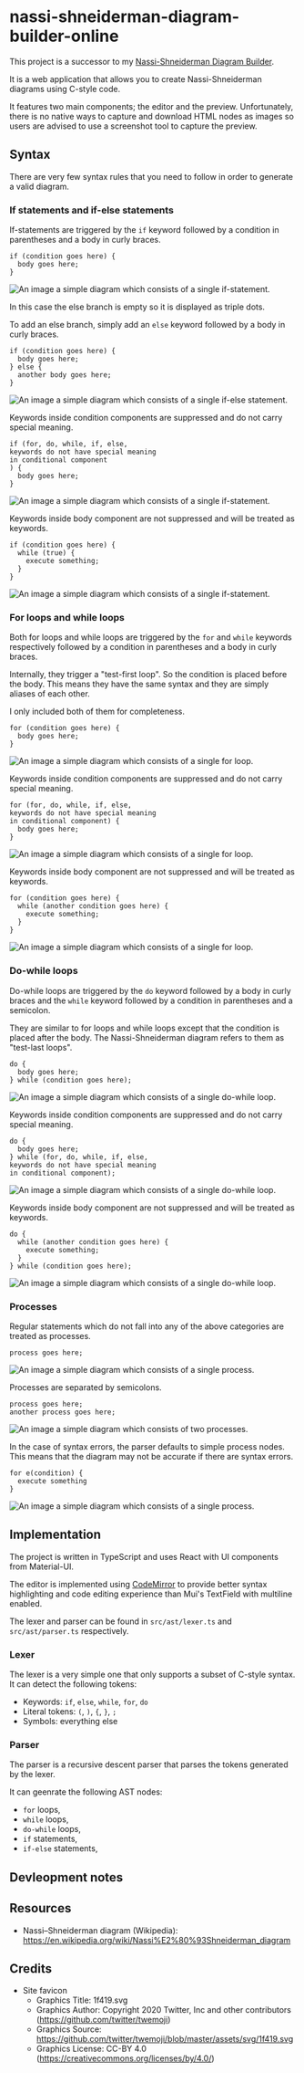 # nassi-shneiderman-diagram-builder-online

This project is a successor to my [Nassi-Shneiderman Diagram Builder](https://github.com/Eurydia/nassi-shneiderman-diagram-builder).

It is a web application that allows you to create Nassi-Shneiderman diagrams using C-style code.

It features two main components; the editor and the preview.
Unfortunately, there is no native ways to capture and download HTML nodes as images so users are advised to use a screenshot tool to capture the preview.

## Syntax

There are very few syntax rules that you need to follow in order to generate a valid diagram.

### If statements and if-else statements

If-statements are triggered by the `if` keyword followed by a condition in parentheses and a body in curly braces.

```text
if (condition goes here) {
  body goes here;
}
```

![An image a simple diagram which consists of a single if-statement.](./images/diagram_simple_if_statement.png)

In this case the else branch is empty so it is displayed as triple dots.

To add an else branch, simply add an `else` keyword followed by a body in curly braces.

```text
if (condition goes here) {
  body goes here;
} else {
  another body goes here;
}
```

![An image a simple diagram which consists of a single if-else statement.](./images/diagram_simple_if_else_statement.png)

Keywords inside condition components are suppressed and do not carry special meaning.

```text
if (for, do, while, if, else,
keywords do not have special meaning
in conditional component
) {
  body goes here;
}
```

![An image a simple diagram which consists of a single if-statement. ](./images/diagram_simple_if_statement_with_keyword.png)

Keywords inside body component are not suppressed and will be treated as keywords.

```text
if (condition goes here) {
  while (true) {
    execute something;
  }
}
```

![An image a simple diagram which consists of a single if-statement. ](./images/diagram_simple_if_statement_with_keyword_in_body.png)

### For loops and while loops

Both for loops and while loops are triggered by the `for` and `while` keywords respectively followed by a condition in parentheses and a body in curly braces.

Internally, they trigger a "test-first loop".
So the condition is placed before the body.
This means they have the same syntax and they are simply aliases of each other.

I only included both of them for completeness.

```text
for (condition goes here) {
  body goes here;
}
```

![An image a simple diagram which consists of a single for loop.](./images/diagram_simple_for_loop.png)

Keywords inside condition components are suppressed and do not carry special meaning.

```text
for (for, do, while, if, else,
keywords do not have special meaning
in conditional component) {
  body goes here;
}
```

![An image a simple diagram which consists of a single for loop.](./images/diagram_simple_for_loop_with_keyword.png)

Keywords inside body component are not suppressed and will be treated as keywords.

```text
for (condition goes here) {
  while (another condition goes here) {
    execute something;
  }
}
```

![An image a simple diagram which consists of a single for loop.](./images/diagram_simple_for_loop_with_keyword_in_body.png)

### Do-while loops

Do-while loops are triggered by the `do` keyword followed by a body in curly braces and the `while` keyword followed by a condition in parentheses and a semicolon.

They are similar to for loops and while loops except that the condition is placed after the body.
The Nassi-Shneiderman diagram refers to them as "test-last loops".

```text
do {
  body goes here;
} while (condition goes here);
```

![An image a simple diagram which consists of a single do-while loop.](./images/diagram_simple_do_while_loop.png)

Keywords inside condition components are suppressed and do not carry special meaning.

```text
do {
  body goes here;
} while (for, do, while, if, else,
keywords do not have special meaning
in conditional component);
```

![An image a simple diagram which consists of a single do-while loop.](./images/diagram_simple_do_while_loop_with_keyword.png)

Keywords inside body component are not suppressed and will be treated as keywords.

```text
do {
  while (another condition goes here) {
    execute something;
  }
} while (condition goes here);
```

![An image a simple diagram which consists of a single do-while loop.](./images/diagram_simple_do_while_loop_with_keyword_in_body.png)

### Processes

Regular statements which do not fall into any of the above categories are treated as processes.

```text
process goes here;
```

![An image a simple diagram which consists of a single process.](./images/diagram_simple_process.png)

Processes are separated by semicolons.

```text
process goes here;
another process goes here;
```

![An image a simple diagram which consists of two processes.](./images/diagram_simple_process_multiple.png)

In the case of syntax errors, the parser defaults to simple process nodes.
This means that the diagram may not be accurate if there are syntax errors.

```text
for e(condition) {
  execute something
}
```

![An image a simple diagram which consists of a single process.](./images/diagram_simple_process_syntax_error.png)

## Implementation

The project is written in TypeScript and uses React with UI components from Material-UI.

The editor is implemented using [CodeMirror](https://codemirror.net/) to provide better syntax highlighting and code editing experience than Mui's TextField with multiline enabled.

The lexer and parser can be found in `src/ast/lexer.ts` and `src/ast/parser.ts` respectively.

### Lexer

The lexer is a very simple one that only supports a subset of C-style syntax.
It can detect the following tokens:

- Keywords: `if`, `else`, `while`, `for`, `do`
- Literal tokens: `(`, `)`, `{`, `}`, `;`
- Symbols: everything else

### Parser

The parser is a recursive descent parser that parses the tokens generated by the lexer.

It can geenrate the following AST nodes:

- `for` loops,
- `while` loops,
- `do-while` loops,
- `if` statements,
- `if-else` statements,

## Devleopment notes

## Resources

- Nassi–Shneiderman diagram (Wikipedia): https://en.wikipedia.org/wiki/Nassi%E2%80%93Shneiderman_diagram

## Credits

- Site favicon
  - Graphics Title: 1f419.svg
  - Graphics Author: Copyright 2020 Twitter, Inc and other contributors (https://github.com/twitter/twemoji)
  - Graphics Source: https://github.com/twitter/twemoji/blob/master/assets/svg/1f419.svg
  - Graphics License: CC-BY 4.0 (https://creativecommons.org/licenses/by/4.0/)
